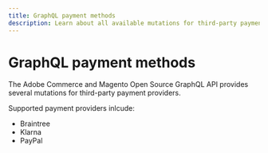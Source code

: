 ```yaml
---
title: GraphQL payment methods
description: Learn about all available mutations for third-party payment providers.
---
```


# GraphQL payment methods

The Adobe Commerce and Magento Open Source GraphQL API provides several mutations for third-party payment providers.

Supported payment providers inlcude:

- Braintree
- Klarna
- PayPal
